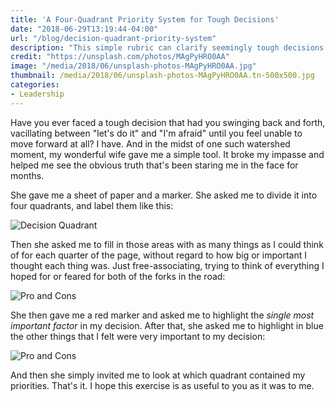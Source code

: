 ```yaml
---
title: 'A Four-Quadrant Priority System for Tough Decisions'
date: "2018-06-29T13:19:44-04:00"
url: "/blog/decision-quadrant-priority-system"
description: "This simple rubric can clarify seemingly tough decisions by helping prioritize what matters most."
credit: "https://unsplash.com/photos/MAgPyHRO0AA"
image: "/media/2018/06/unsplash-photos-MAgPyHRO0AA.jpg"
thumbnail: /media/2018/06/unsplash-photos-MAgPyHRO0AA.tn-500x500.jpg
categories:
- Leadership
---
```


Have you ever faced a tough decision that had you swinging back and forth, vacillating between "let's do it" and "I'm afraid" until you feel unable to move forward at all?
I have.
And in the midst of one such watershed moment, my wonderful wife gave me a simple tool.
It broke my impasse and helped me see the obvious truth that's been staring me in the face for months.  

<!--more-->

She gave me a sheet of paper and a marker.
She asked me to divide it into four quadrants, and label them like this:

![Decision Quadrant](/media/2018/06/decision-quadrant.png)

Then she asked me to fill in those areas with as many things as I could think of for each quarter of the page, without regard to how big or important I thought each thing was.
Just free-associating, trying to think of everything I hoped for or feared for both of the forks in the road:

![Pro and Cons](/media/2018/06/decision-quadrant-filled.png)

She then gave me a red marker and asked me to highlight the *single most important factor* in my decision.
After that, she asked me to highlight in blue the other things that I felt were very important to my decision:

![Pro and Cons](/media/2018/06/decision-quadrant-prioritized.png)

And then she simply invited me to look at which quadrant contained my priorities.
That's it.
I hope this exercise is as useful to you as it was to me.
